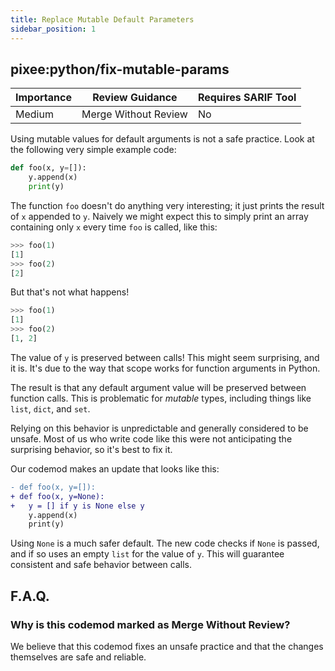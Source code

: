 ```yaml
---
title: Replace Mutable Default Parameters
sidebar_position: 1
---
```


## pixee:python/fix-mutable-params

| Importance | Review Guidance            | Requires SARIF Tool |
|------------|----------------------------|---------------------|
 | Medium     | Merge Without Review | No                  |

Using mutable values for default arguments is not a safe practice.
Look at the following very simple example code:

```python
def foo(x, y=[]):
    y.append(x)
    print(y)
```

The function `foo` doesn't do anything very interesting; it just prints the
result of `x` appended to `y`. Naively we might expect this to simply print an
array containing only `x` every time `foo` is called, like this:

```python
>>> foo(1)
[1]
>>> foo(2)
[2]
```

But that's not what happens!

```python
>>> foo(1)
[1]
>>> foo(2)
[1, 2]
```

The value of `y` is preserved between calls! This might seem surprising, and it is.
It's due to the way that scope works for function arguments in Python.

The result is that any default argument value will be preserved between
function calls. This is problematic for *mutable* types, including things
like `list`, `dict`, and `set`.

Relying on this behavior is unpredictable and generally considered to be
unsafe. Most of us who write code like this were not anticipating the
surprising behavior, so it's best to fix it.

Our codemod makes an update that looks like this:
```diff
- def foo(x, y=[]):
+ def foo(x, y=None):
+   y = [] if y is None else y
    y.append(x)
    print(y)
```

Using `None` is a much safer default. The new code checks if `None` is passed,
and if so uses an empty `list` for the value of `y`. This will guarantee
consistent and safe behavior between calls.

## F.A.Q. 

### Why is this codemod marked as Merge Without Review?

We believe that this codemod fixes an unsafe practice and that the changes
themselves are safe and reliable.
